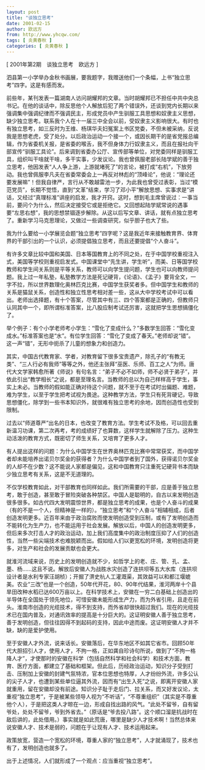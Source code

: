 ```yaml
---
layout: post
title: "谈独立思考"
date: 2001-02-15
author: 欧远方
from: http://www.yhcqw.com/
tags: [ 炎黄春秋 ]
categories: [ 炎黄春秋 ]
---
```



[ 2001年第2期　谈独立思考　欧远方 ]

泗县第一小学举办金秋书画展，要我题字，我赠送他们一个条幅，上书“独立思考”四字。这是有感而发。


前些年，某刊发表一篇湖南人访问胡耀邦的文章。当时胡耀邦已不担任中共中央总书记。在他的谈话中，除反思他个人解放后犯了两个错误外，还谈到党内长期以来强调集中强调纪律而不强调民主，形成党员中产生驯服工具思想和奴隶主义思想，缺少独立思考。联系我个人在十一届三中全会以前，受奴隶主义影响很大。有时也有独立思考，如三反时为王维、杨琪华夫妇冤案上书区党委，不但未被采纳，反说我是思想老虎，受了处分。以后政治运动一个接一个，或因长期干的是省党报总编辑，作为省委机关报，是省委的喉舌，我不但身体力行奴隶主义，而且在报社向干部宣传“驯服工具论”。后来调到省委办公厅、宣传部等单位，对党委同样是驯服工具，组织叫干啥就干啥，多干实事，少发议论。我也曾佩服老部长陆学斌的善于独立思考，他因发表“人人争上游，上游就堵死了”的言论，被打成“右机”，下放劳动。我也曾佩服李凡夫在省委常委会上一再反对林彪的“顶峰论”，他说：“理论还要发展嘛”！但我自律严，言行从不敢越雷池一步，为此我也曾受过表彰，当过“模范党员”，长期不觉悟，直到“文革”结束，学习了邓小平“解放思想、实事求是”讲话，又经过“真理标准”讲座的启发，我才开窍。这时，想到毛主席曾说过：一事当前，要问个为什么，然后决定接受它或是拒绝它。又回想起陆学斌常说的遇事要“左思右想”，我的思想禁锢逐步解除。从这以后写文章、讲话，就有点独立思考了。重新学习马克思理论，又做过一些调查研究，似乎胆子也大了些。

我为什么要给一小学展览会题“独立思考”四字呢？这是我近年来接触教育界、体育界的干部引出的一个认识，必须提倡独立思考，而且还要提倡“个人奋斗”。


有许多文章比较中国和美国、日本等国教育上的不同之处，在于中国学校重视注入式，美国等学校则重视启发式。中国课堂中“先生讲，学生听”，而美、日等国学校教师和学生间关系则是平等关系，教师可以向学生提问题，学生也可以向教师提问题。我上过一年私塾，私塾教学方法是死记硬背，《论语》、《孟子》要背全文，一字不拉，所以世界数理化奥林匹克比赛，中国学生获奖者多。但中国学生和教师的关系是猫鼠关系，创造性和独立性思考相对差一些，这从大中学校考试中可以看出。老师出选择题，有十个答案，尽管其中有三、四个答案都是正确的，但教师只认同其中一个，即所谓标准答案，比八股应制考试还厉害，这就把学生思想搞僵化了。


举个例子：有个小学老师考小学生：“雪化了变成什么？”多数学生回答：“雪化变成水。”标准答案也是“水”。有位学生回答：“雪化了变成了春天。”老师却说“错”。这一声“错”，无形中扼杀了儿童的想象力和创造力。


其实，中国古代教育家、学者，对教育留下很多宝贵遗产，除孔子的“有教无类”、“三人行必有我师”等等之外，他还主张拜“巫医、乐师、百工之人”为师。唐代大文学家韩愈所著《师说》有句名言：“弟子不必不如师，师不必贤于弟子”，并依此引出“教学相长”之说，都是至理名言。当教师的总以为自己样样高于学生，事实上未必。当教师的假如能正确对待这个问题，就不至于在考试时出偏题、难题，难为学生，以至于学生把考试视为畏途。这种教学方法，学生只有死背硬记，导致思想僵化，除学到一些书本知识外，就很难有独立思考的余地，因而创造性也受到限制。


过去以“师道尊严”出名的日本，也改变了教育方法。学生考试不及格，可以回去重新温习功课，第二次再考，考的成绩好了也算数，这样学生就解除了压力。这种生动活泼的教育方式，既密切了师生关系，又培育了更多人才。


有人提出这样的问题：为什么中国学生在世界奥林匹克比赛中常常获奖，而中国学者却未能培养出诺贝尔奖金的获得者？为什么中国学者到了国外，获得诺贝尔奖金的人却不在少数？这不能说人家都是偏见，这和中国教育只注重死记硬背书本而缺少独立思考有关系，这是不无道理的。


不仅学校教育如此，对干部教育也同样如此。我们所需要的干部，应是善于独立思考，敢于创造，甚至敢于冒险突破各种禁区。中国人是聪明的，自古以来发明创造很多很多。如古代四大发明震惊世界，都是独立思考的成果，也是个人奋斗的成果（有的不是一个人，但精神是一样的）。“独立思考”和“个人奋斗”相辅相成，后者创造发明更多。近百年来由于政治腐败而使发明创造受到压制，或有了发明创造而不能转化为生产力，也不能运用于社会发展。解放以后，中国人的创造发明更多，但后来多次打击人才的政治运动，加上我们高度集中的政治制度压抑了人们的创造性，当然一些尖端技术也难脱颖而出。假如给人们以更宽松的环境，发明创造将更多，对生产和社会的发展贡献也会更大。


就淮河流域来说，历史上的发明创造就不少，如哲学上的老、庄、管、孔、孟、墨、杨……这且不说。解放后安徽人为战胜水灾创造了连拱坝等五大水库（连拱坝设计者是水利专家汪胡桢）；开掘了淠史杭人工灌溉渠，其效益可以和都江堰媲美。农业“三改”也是一个创造，50年代开花，80、90年代结果，淮河两岸十个县旱田改种水稻已达600万亩以上。在科学技术上，安徽在一穷二白基础上创造出的半导体在全国处于领先地位，可惜安徽未能形成生产力，而为外省引用，且走在前头。淮南市创造的光缆技术，得不到支持，而外省却很快超过我们。现在的光缆技术已在国内普及，对通讯效率的提高是十分巨大的。这证明安徽人善于独立思考，善于发明创造，但往往因得不到起码的支持，因此中途而废。这证明安徽人才并不缺，缺的是爱护使用。


至于安徽人才外流，说来话长。安徽落后，在华东地区不如其它省市。回顾50年代大胆招引人才，使用人才，不拘一格，正如龚自珍诗句所说，做到了“不拘一格降人才”，才使那时的安徽在科学（包括自然科学和社会科学）和技术方面，教育、医疗方面，都建立了基础和框架。但此后，历经政治运动，知识分子受到打击、压制加上安徽的封建气氛特浓，官本位思想也特厚，人才纷纷外流，许多公认的尖子人才，也遭到某些单位逼其外流，因而有“出生入死”之说，即离开安徽人家就重用，留在安徽却没有前途。知识分子耻于走后门、拉关系，而又好发议论，太重视“独立思考”，于是被某些领导人视为“不听话”，“不尊重组织”（其实是不尊重他个人），于是把这类人才晾在一边，形成自找出路的风气。“此处不留爷，自有留爷处，处处不留爷，爷到外省去。”（原话是“爷去投八路”。这个顺口溜是抗战时在敌后讲的，此处借用。）事实就是如此荒唐，哪里是缺少人才技术啊！当然总体来说安徽人才、技术是弱的，问题在于让现有人才、技术运用起来。

政策放宽，营造一个宽松的环境，尊重人家的“独立思考”，人才就涌现了，技术也有了，发明创造也就多了。

出于上述情况，人们就形成了一个观点：应当重视“独立思考”。


